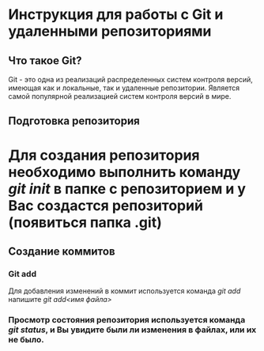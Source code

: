 # Инструкция для работы с Git и удаленными репозиториями

## Что такое Git?
Git - это одна из реализаций распределенных систем контроля версий, имеющая как и локальные, так и удаленные репозитории. Является самой популярной реализацией систем контроля версий в мире.
## Подготовка репозитория
# Для создания репозитория необходимо выполнить команду *git init* в папке с репозиторием и у Вас создастся репозиторий (появиться папка .git)

## Создание коммитов

### Git add
Для добавления изменений в коммит используется команда *git add* напишите *git add<имя файла>*

### Просмотр состояния репозитория используется команда *git status*, и Вы увидите были ли изменения в файлах, или их не было.
